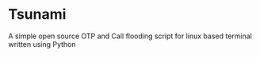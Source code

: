# Tsunami
A simple open source OTP and Call flooding script for linux based terminal written using Python
